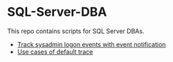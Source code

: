 # SQL-Server-DBA
This repo contains scripts for SQL Server DBAs.

* [Track sysadmin logon events with event notification](https://github.com/pawelpo/SQL-Server-DBA/blob/master/Track%20sysadmin%20logons%20with%20event%20notification.sql)
* [Use cases of default trace](https://github.com/pawelpo/SQL-Server-DBA/blob/master/Use%20cases%20of%20default%20trace.sql)

